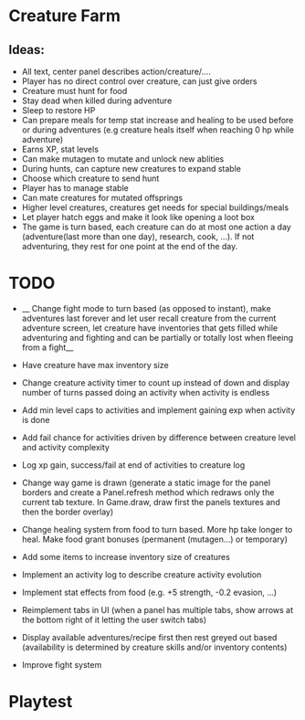 # Creature Farm

## Ideas:
- All text, center panel describes action/creature/....
- Player has no direct control over creature, can just give orders
- Creature must hunt for food
- Stay dead when killed during adventure
- Sleep to restore HP
- Can prepare meals for temp stat increase and healing to be used before or during adventures (e.g creature heals itself when reaching 0 hp while adventure)
- Earns XP, stat levels
- Can make mutagen to mutate and unlock new ablities
- During hunts, can capture new creatures to expand stable
- Choose which creature to send hunt
- Player has to manage stable
- Can mate creatures for mutated offsprings
- Higher level creatures, creatures get needs for special buildings/meals
- Let player hatch eggs and make it look like opening a loot box
- The game is turn based, each creature can do at most one action a day (adventure(last more than one day), research, cook, ...). If not adventuring, they rest for one point at the end of the day.


# TODO
- __ Change fight mode to turn based (as opposed to instant), make adventures last forever and let user recall creature from the current adventure screen, let creature have inventories that gets filled while adventuring and fighting and can be partially or totally lost when fleeing from a fight__
- Have creature have max inventory size
- Change creature activity timer to count up instead of down and display number of turns passed doing an activity when activity is endless
- Add min level caps to activities and implement gaining exp when activity is done
- Add fail chance for activities driven by difference between creature level and activity complexity
- Log xp gain, success/fail at end of activities to creature log
- Change way game is drawn (generate a static image for the panel borders and create a Panel.refresh method which redraws only the current tab texture. In Game.draw, draw first the panels textures and then the border overlay)
- Change healing system from food to turn based. More hp take longer to heal. Make food grant bonuses (permanent (mutagen...) or temporary)
- Add some items to increase inventory size of creatures

- Implement an activity log to describe creature activity evolution
- Implement stat effects from food (e.g. +5 strength, -0.2 evasion, ...)
- Reimplement tabs in UI (when a panel has multiple tabs, show arrows at the bottom right of it letting the user switch tabs)
- Display available adventures/recipe first then rest greyed out based (availability is determined by creature skills and/or inventory contents)
- Improve fight system

# Playtest
